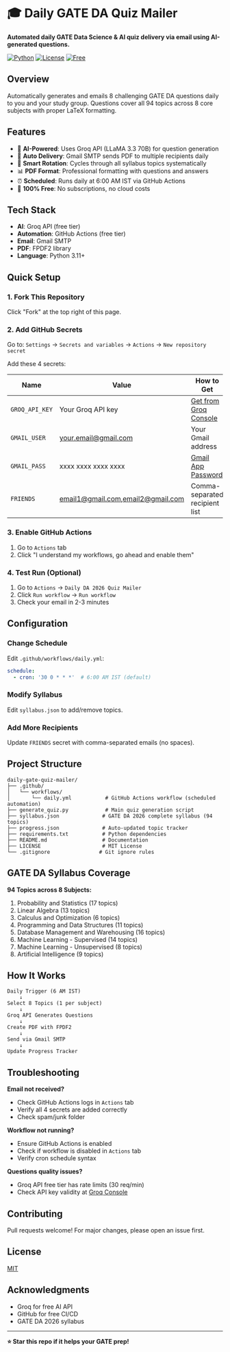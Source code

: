 # 🎓 Daily GATE DA Quiz Mailer

**Automated daily GATE Data Science & AI quiz delivery via email using AI-generated questions.**

[![Python](https://img.shields.io/badge/Python-3.11+-blue.svg)](https://www.python.org/)
[![License](https://img.shields.io/badge/License-MIT-green.svg)](LICENSE)
[![Free](https://img.shields.io/badge/Cost-$0-brightgreen.svg)](https://github.com/ManojSwagath/daily-gate-quiz-mailer)

## Overview

Automatically generates and emails 8 challenging GATE DA questions daily to you and your study group. Questions cover all 94 topics across 8 core subjects with proper LaTeX formatting.

## Features

- 🤖 **AI-Powered**: Uses Groq API (LLaMA 3.3 70B) for question generation
- 📧 **Auto Delivery**: Gmail SMTP sends PDF to multiple recipients daily
- 🔄 **Smart Rotation**: Cycles through all syllabus topics systematically
- 📊 **PDF Format**: Professional formatting with questions and answers
- ⏰ **Scheduled**: Runs daily at 6:00 AM IST via GitHub Actions
- 💯 **100% Free**: No subscriptions, no cloud costs

## Tech Stack

- **AI**: Groq API (free tier)
- **Automation**: GitHub Actions (free tier)
- **Email**: Gmail SMTP
- **PDF**: FPDF2 library
- **Language**: Python 3.11+

## Quick Setup

### 1. Fork This Repository

Click "Fork" at the top right of this page.

### 2. Add GitHub Secrets

Go to: `Settings` → `Secrets and variables` → `Actions` → `New repository secret`

Add these 4 secrets:

| Name | Value | How to Get |
|------|-------|------------|
| `GROQ_API_KEY` | Your Groq API key | [Get from Groq Console](https://console.groq.com/keys) |
| `GMAIL_USER` | your.email@gmail.com | Your Gmail address |
| `GMAIL_PASS` | xxxx xxxx xxxx xxxx | [Gmail App Password](https://myaccount.google.com/apppasswords) |
| `FRIENDS` | email1@gmail.com,email2@gmail.com | Comma-separated recipient list |

### 3. Enable GitHub Actions

1. Go to `Actions` tab
2. Click "I understand my workflows, go ahead and enable them"

### 4. Test Run (Optional)

1. Go to `Actions` → `Daily DA 2026 Quiz Mailer`
2. Click `Run workflow` → `Run workflow`
3. Check your email in 2-3 minutes

## Configuration

### Change Schedule

Edit `.github/workflows/daily.yml`:
```yaml
schedule:
  - cron: '30 0 * * *'  # 6:00 AM IST (default)
```

### Modify Syllabus

Edit `syllabus.json` to add/remove topics.

### Add More Recipients

Update `FRIENDS` secret with comma-separated emails (no spaces).

## Project Structure

```
daily-gate-quiz-mailer/
├── .github/
│   └── workflows/
│       └── daily.yml           # GitHub Actions workflow (scheduled automation)
├── generate_quiz.py            # Main quiz generation script
├── syllabus.json              # GATE DA 2026 complete syllabus (94 topics)
├── progress.json              # Auto-updated topic tracker
├── requirements.txt           # Python dependencies
├── README.md                  # Documentation
├── LICENSE                    # MIT License
└── .gitignore                # Git ignore rules
```

## GATE DA Syllabus Coverage

**94 Topics across 8 Subjects:**

1. Probability and Statistics (17 topics)
2. Linear Algebra (13 topics)
3. Calculus and Optimization (6 topics)
4. Programming and Data Structures (11 topics)
5. Database Management and Warehousing (16 topics)
6. Machine Learning - Supervised (14 topics)
7. Machine Learning - Unsupervised (8 topics)
8. Artificial Intelligence (9 topics)

## How It Works

```
Daily Trigger (6 AM IST)
    ↓
Select 8 Topics (1 per subject)
    ↓
Groq API Generates Questions
    ↓
Create PDF with FPDF2
    ↓
Send via Gmail SMTP
    ↓
Update Progress Tracker
```

## Troubleshooting

**Email not received?**
- Check GitHub Actions logs in `Actions` tab
- Verify all 4 secrets are added correctly
- Check spam/junk folder

**Workflow not running?**
- Ensure GitHub Actions is enabled
- Check if workflow is disabled in `Actions` tab
- Verify cron schedule syntax

**Questions quality issues?**
- Groq API free tier has rate limits (30 req/min)
- Check API key validity at [Groq Console](https://console.groq.com/)

## Contributing

Pull requests welcome! For major changes, please open an issue first.

## License

[MIT](LICENSE)

## Acknowledgments

- Groq for free AI API
- GitHub for free CI/CD
- GATE DA 2026 syllabus

---

**⭐ Star this repo if it helps your GATE prep!**
